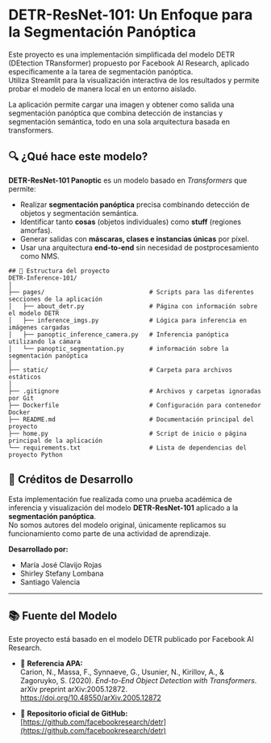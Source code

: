 # DETR-ResNet-101: Un Enfoque para la Segmentación Panóptica
Este proyecto es una implementación simplificada del modelo DETR (DEtection TRansformer) propuesto por Facebook AI Research, aplicado específicamente a la tarea de segmentación panóptica.  
Utiliza Streamlit para la visualización interactiva de los resultados y permite probar el modelo de manera local en un entorno aislado.

La aplicación permite cargar una imagen y obtener como salida una segmentación panóptica que combina detección de instancias y segmentación semántica, todo en una sola arquitectura basada en transformers.


## 🔍 ¿Qué hace este modelo?
**DETR-ResNet-101 Panoptic** es un modelo basado en *Transformers* que permite:

- Realizar **segmentación panóptica** precisa combinando detección de objetos y segmentación semántica.
- Identificar tanto **cosas** (objetos individuales) como **stuff** (regiones amorfas).
- Generar salidas con **máscaras, clases e instancias únicas** por píxel.
- Usar una arquitectura **end-to-end** sin necesidad de postprocesamiento como NMS.

```
## 📁 Estructura del proyecto
DETR-Inference-101/
│
├── pages/                             # Scripts para las diferentes secciones de la aplicación
│   ├── about_detr.py                  # Página con información sobre el modelo DETR
│   ├── inference_imgs.py              # Lógica para inferencia en imágenes cargadas
│   ├── panoptic_inference_camera.py   # Inferencia panóptica utilizando la cámara
│   └── panoptic_segmentation.py       # información sobre la segmentación panóptica
│
├── static/                            # Carpeta para archivos estáticos
│
├── .gitignore                         # Archivos y carpetas ignoradas por Git
├── Dockerfile                         # Configuración para contenedor Docker
├── README.md                          # Documentación principal del proyecto 
├── home.py                            # Script de inicio o página principal de la aplicación
└── requirements.txt                   # Lista de dependencias del proyecto Python 
```
## 👥 Créditos de Desarrollo

Esta implementación fue realizada como una prueba académica de inferencia y visualización del modelo **DETR-ResNet-101** aplicado a la **segmentación panóptica**.  
No somos autores del modelo original, únicamente replicamos su funcionamiento como parte de una actividad de aprendizaje.

**Desarrollado por:**

- María José Clavijo Rojas  
- Shirley Stefany Lombana
- Santiago Valencia
---

## 📚 Fuente del Modelo

Este proyecto está basado en el modelo DETR publicado por Facebook AI Research.

- 📄 **Referencia APA:**  
  Carion, N., Massa, F., Synnaeve, G., Usunier, N., Kirillov, A., & Zagoruyko, S. (2020). *End-to-End Object Detection with Transformers*. arXiv preprint arXiv:2005.12872. https://doi.org/10.48550/arXiv.2005.12872

- 🔗 **Repositorio oficial de GitHub:**  
  [https://github.com/facebookresearch/detr](https://github.com/facebookresearch/detr)
